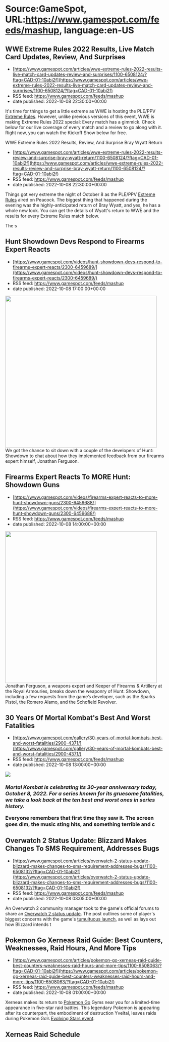 # Source:GameSpot, URL:https://www.gamespot.com/feeds/mashup, language:en-US

## WWE Extreme Rules 2022 Results, Live Match Card Updates, Review, And Surprises
 - [https://www.gamespot.com/articles/wwe-extreme-rules-2022-results-live-match-card-updates-review-and-surprises/1100-6508124/?ftag=CAD-01-10abi2f](https://www.gamespot.com/articles/wwe-extreme-rules-2022-results-live-match-card-updates-review-and-surprises/1100-6508124/?ftag=CAD-01-10abi2f)
 - RSS feed: https://www.gamespot.com/feeds/mashup
 - date published: 2022-10-08 22:30:00+00:00

<p dir="ltr">It's time for things to get a little extreme as WWE is hosting the PLE/PPV <a href="https://www.gamespot.com/articles/wwe-extreme-rules-2022-match-card-start-time-how-to-watch-and-predictions/1100-6508023/">Extreme Rules</a>. However, unlike previous versions of this event, WWE is making Extreme Rules 2022 special: Every match has a gimmick. Check below for our live coverage of every match and a review to go along with it. Right now, you can watch the Kickoff Show below for free.</p

## WWE Extreme Rules 2022 Results, Review, And Surprise Bray Wyatt Return
 - [https://www.gamespot.com/articles/wwe-extreme-rules-2022-results-review-and-surprise-bray-wyatt-return/1100-6508124/?ftag=CAD-01-10abi2f](https://www.gamespot.com/articles/wwe-extreme-rules-2022-results-review-and-surprise-bray-wyatt-return/1100-6508124/?ftag=CAD-01-10abi2f)
 - RSS feed: https://www.gamespot.com/feeds/mashup
 - date published: 2022-10-08 22:30:00+00:00

<p dir="ltr">Things got very extreme the night of October 8 as the PLE/PPV <a href="https://www.gamespot.com/articles/wwe-extreme-rules-2022-match-card-start-time-how-to-watch-and-predictions/1100-6508023/">Extreme Rules</a> aired on Peacock. The biggest thing that happened during the evening was the highly-anticipated return of Bray Wyatt, and yes, he has a whole new look. You can get the details of Wyatt's return to WWE and the results for every Extreme Rules match below.</p><p dir="ltr">The s

## Hunt Showdown Devs Respond to Firearms Expert Reacts
 - [https://www.gamespot.com/videos/hunt-showdown-devs-respond-to-firearms-expert-reacts/2300-6459689/](https://www.gamespot.com/videos/hunt-showdown-devs-respond-to-firearms-expert-reacts/2300-6459689/)
 - RSS feed: https://www.gamespot.com/feeds/mashup
 - date published: 2022-10-08 17:00:00+00:00

<img height="480" src="https://www.gamespot.com/a/uploads/square_medium/1571/15719603/4044584-hunt_devsrespond_site.jpg" width="480" /> We got the chance to sit down with a couple of the developers of Hunt: Showdown to chat about how they implemented feedback from our firearms expert himself, Jonathan Ferguson.

## Firearms Expert Reacts To MORE Hunt: Showdown Guns
 - [https://www.gamespot.com/videos/firearms-expert-reacts-to-more-hunt-showdown-guns/2300-6459688/](https://www.gamespot.com/videos/firearms-expert-reacts-to-more-hunt-showdown-guns/2300-6459688/)
 - RSS feed: https://www.gamespot.com/feeds/mashup
 - date published: 2022-10-08 14:00:00+00:00

<img height="480" src="https://www.gamespot.com/a/uploads/square_medium/1571/15719603/4044576-huntpart2_site.jpg" width="480" /> Jonathan Ferguson, a weapons expert and Keeper of Firearms &amp; Artillery at the Royal Armouries, breaks down the weaponry of Hunt: Showdown, including a few requests from the game’s developer, such as the Sparks Pistol, the Romero Alamo, and the Schofield Revolver.

## 30 Years Of Mortal Kombat's Best And Worst Fatalities
 - [https://www.gamespot.com/gallery/30-years-of-mortal-kombats-best-and-worst-fatalities/2900-4371/](https://www.gamespot.com/gallery/30-years-of-mortal-kombats-best-and-worst-fatalities/2900-4371/)
 - RSS feed: https://www.gamespot.com/feeds/mashup
 - date published: 2022-10-08 13:00:00+00:00

<p><img src="https://www.gamespot.com/a/uploads/scale_large/1585/15855271/4044449-3677633-mortal-kombat-11-aftermath-review-promothumb.jpg" /><br /><h3><p><em>Mortal Kombat is celebrating its 30-year anniversary today, October 8, 2022. For a series known for its gruesome fatalities, we take a look back at the ten best and worst ones in series history.<br /></em></p><p dir="ltr">Everyone remembers that first time they saw it. The screen goes dim, the music sting hits, and something terrible and c

## Overwatch 2 Status Update: Blizzard Makes Changes To SMS Requirement, Addresses Bugs
 - [https://www.gamespot.com/articles/overwatch-2-status-update-blizzard-makes-changes-to-sms-requirement-addresses-bugs/1100-6508132/?ftag=CAD-01-10abi2f](https://www.gamespot.com/articles/overwatch-2-status-update-blizzard-makes-changes-to-sms-requirement-addresses-bugs/1100-6508132/?ftag=CAD-01-10abi2f)
 - RSS feed: https://www.gamespot.com/feeds/mashup
 - date published: 2022-10-08 03:05:00+00:00

<p>An Overwatch 2 community manager took to the game's official forums to share an <a href="https://us.forums.blizzard.com/en/overwatch/t/overwatch-2-status-update-october-7-2022/705740">Overwatch 2 status update</a>. The post outlines some of player's biggest concerns with the game's <a href="https://www.gamespot.com/articles/blizzard-owns-up-to-overwatch-2s-rocky-start-drops-phone-registration-requirement-for-many/1100-6508073/">tumultuous launch</a>, as well as lays out how Blizzard intends t

## Pokemon Go Xerneas Raid Guide: Best Counters, Weaknesses, Raid Hours, And More Tips
 - [https://www.gamespot.com/articles/pokemon-go-xerneas-raid-guide-best-counters-weaknesses-raid-hours-and-more-tips/1100-6508063/?ftag=CAD-01-10abi2f](https://www.gamespot.com/articles/pokemon-go-xerneas-raid-guide-best-counters-weaknesses-raid-hours-and-more-tips/1100-6508063/?ftag=CAD-01-10abi2f)
 - RSS feed: https://www.gamespot.com/feeds/mashup
 - date published: 2022-10-08 01:00:00+00:00

<p><span>Xerneas makes its return to </span><a href="https://www.gamespot.com/games/pokemon-go/">Pokemon Go</a><span> Gyms near you for a limited-time appearance in five-star raid battles. This legendary Pokemon is appearing after its counterpart, the embodiment of destruction Yveltal, leaves raids during Pokemon Go’s </span><a href="https://pokemongolive.com/en/post/evolving-stars-2022/">Evolving Stars event</a><span>.</span></p><h2 dir="ltr"><strong>Xerneas Raid Schedule</strong></h2><p dir="l

